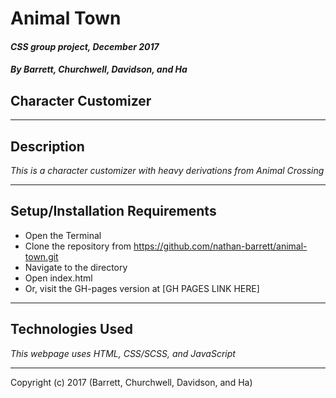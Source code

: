 # **Animal Town**
#### _CSS group project, December 2017_
#### _By Barrett, Churchwell, Davidson, and Ha_
## Character Customizer

---
## Description
_This is a character customizer with heavy derivations from Animal Crossing_

---
## Setup/Installation Requirements
- Open the Terminal
- Clone the repository from https://github.com/nathan-barrett/animal-town.git
- Navigate to the directory
- Open index.html
- Or, visit the GH-pages version at [GH PAGES LINK HERE]

---
## Technologies Used
_This webpage uses HTML, CSS/SCSS, and JavaScript_

---

Copyright (c) 2017 (Barrett, Churchwell, Davidson, and Ha)
